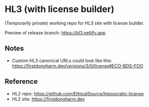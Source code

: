 # HL3 (with license builder)

(Temporarily private) working repo for HL3 site with license builder.

Preview of release branch: https://hl3.netlify.app

## Notes
* Custom HL3 canonical URLs could look like this: https://firstdonoharm.dev/versions/3/0/license#ECO-BDS-FOO

## Reference
* HL2 repo: https://github.com/EthicalSource/hippocratic-license
* HL2 site: https://firstdonoharm.dev
